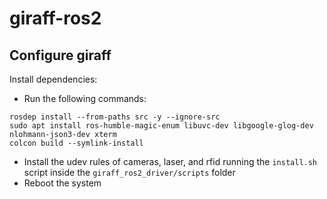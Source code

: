 # giraff-ros2

## Configure giraff
Install dependencies:
* Run the following commands: 
```shell
rosdep install --from-paths src -y --ignore-src
sudo apt install ros-humble-magic-enum libuvc-dev libgoogle-glog-dev nlohmann-json3-dev xterm
colcon build --symlink-install
```
* Install the udev rules of cameras, laser, and rfid running the `install.sh` script inside the `giraff_ros2_driver/scripts` folder
* Reboot the system